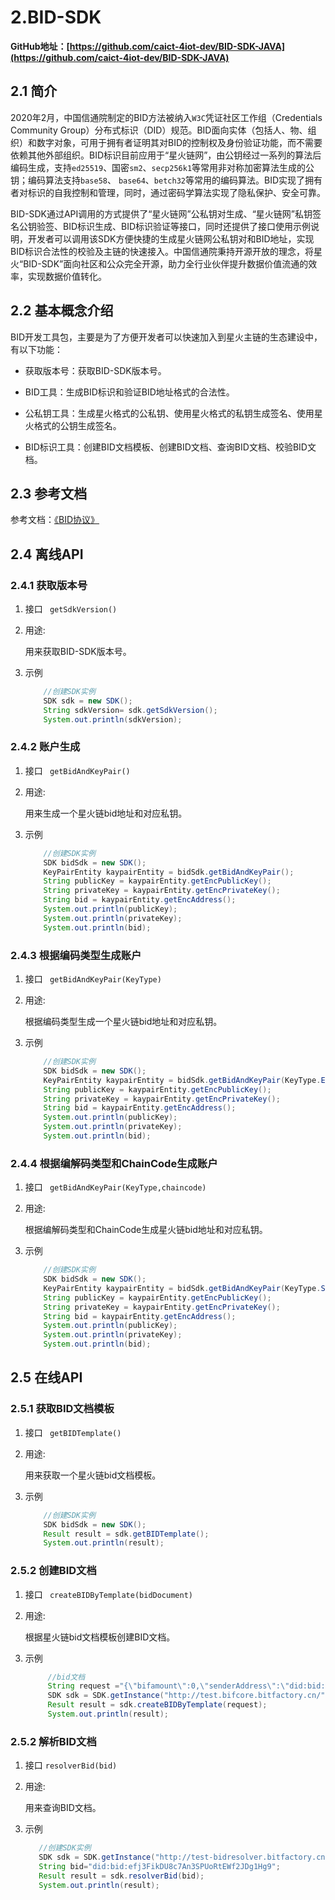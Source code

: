 # 2.BID-SDK

<a name="RPOky"></a>

**GitHub地址：[https://github.com/caict-4iot-dev/BID-SDK-JAVA](https://github.com/caict-4iot-dev/BID-SDK-JAVA)**

<a name="mzYWs"></a>

## 2.1 简介

2020年2月，中国信通院制定的BID方法被纳入`W3C`凭证社区工作组（Credentials Community Group）分布式标识（DID）规范。BID面向实体（包括人、物、组织）和数字对象，可用于拥有者证明其对BID的控制权及身份验证功能，而不需要依赖其他外部组织。BID标识目前应用于“星火链网”，由公钥经过一系列的算法后编码生成，支持`ed25519`、国密`sm2`、`secp256k1`等常用非对称加密算法生成的公钥；编码算法支持`base58`、 `base64`、`betch32`等常用的编码算法。BID实现了拥有者对标识的自我控制和管理，同时，通过密码学算法实现了隐私保护、安全可靠。

BID-SDK通过API调用的方式提供了“星火链网”公私钥对生成、“星火链网”私钥签名公钥验签、BID标识生成、BID标识验证等接口，同时还提供了接口使用示例说明，开发者可以调用该SDK方便快捷的生成星火链网公私钥对和BID地址，实现BID标识合法性的校验及主链的快速接入。中国信通院秉持开源开放的理念，将星火“BID-SDK”面向社区和公众完全开源，助力全行业伙伴提升数据价值流通的效率，实现数据价值转化。<a name="FQBXC"></a>

## 2.2 基本概念介绍

BID开发工具包，主要是为了方便开发者可以快速加入到星火主链的生态建设中，有以下功能：  

- 获取版本号：获取BID-SDK版本号。

- BID工具：生成BID标识和验证BID地址格式的合法性。  

- 公私钥工具：生成星火格式的公私钥、使用星火格式的私钥生成签名、使用星火格式的公钥生成签名。    

- BID标识工具：创建BID文档模板、创建BID文档、查询BID文档、校验BID文档。     

## 2.3 参考文档

参考文档：[《BID协议》](https://bid-resolution-protocol-doc.readthedocs.io/zh_CN/latest/)

## 2.4 离线API

### 2.4.1 获取版本号

1. 接口 ` getSdkVersion()`

1. 用途:

   用来获取BID-SDK版本号。

1. 示例

   ```java
       //创建SDK实例
       SDK sdk = new SDK();
       String sdkVersion= sdk.getSdkVersion();
       System.out.println(sdkVersion);
   ```

### 2.4.2 账户生成

1. 接口 ` getBidAndKeyPair()`

1. 用途:

   用来生成一个星火链bid地址和对应私钥。

1. 示例

   ```java
       //创建SDK实例
       SDK bidSdk = new SDK();
       KeyPairEntity kaypairEntity = bidSdk.getBidAndKeyPair();
       String publicKey = kaypairEntity.getEncPublicKey();
       String privateKey = kaypairEntity.getEncPrivateKey();
       String bid = kaypairEntity.getEncAddress();
       System.out.println(publicKey);
       System.out.println(privateKey);
       System.out.println(bid);
   ```

### 2.4.3 根据编码类型生成账户

1. 接口 ` getBidAndKeyPair(KeyType)`

1. 用途:

   根据编码类型生成一个星火链bid地址和对应私钥。

1. 示例

   ```java
       //创建SDK实例
       SDK bidSdk = new SDK();
       KeyPairEntity kaypairEntity = bidSdk.getBidAndKeyPair(KeyType.ED25519);
       String publicKey = kaypairEntity.getEncPublicKey();
       String privateKey = kaypairEntity.getEncPrivateKey();
       String bid = kaypairEntity.getEncAddress();
       System.out.println(publicKey);
       System.out.println(privateKey);
       System.out.println(bid);
   ```

### 2.4.4 根据编解码类型和ChainCode生成账户

1. 接口 ` getBidAndKeyPair(KeyType,chaincode)`

1. 用途:

   根据编解码类型和ChainCode生成星火链bid地址和对应私钥。

1. 示例

   ```java
       //创建SDK实例
       SDK bidSdk = new SDK();
       KeyPairEntity kaypairEntity = bidSdk.getBidAndKeyPair(KeyType.SM2,"aa1c" );
       String publicKey = kaypairEntity.getEncPublicKey();
       String privateKey = kaypairEntity.getEncPrivateKey();
       String bid = kaypairEntity.getEncAddress();
       System.out.println(publicKey);
       System.out.println(privateKey);
       System.out.println(bid);
   ```

## 2.5 在线API

### 2.5.1 获取BID文档模板

1. 接口 ` getBIDTemplate()`

1. 用途:

   用来获取一个星火链bid文档模板。

1. 示例

   ```java
       //创建SDK实例
       SDK bidSdk = new SDK();
       Result result = sdk.getBIDTemplate();
       System.out.println(result);
   ```

### 2.5.2 创建BID文档

1. 接口 ` createBIDByTemplate(bidDocument)`

1. 用途:

   根据星火链bid文档模板创建BID文档。

1. 示例

   ```java
        //bid文档
        String request ="{\"bifamount\":0,\"senderAddress\":\"did:bid:efZfEeQAE1jup1H9musAZP1S3PqV3UdF\",\"feeLimit\":1000000,\"BIFAmount\":0,\"bid\":[{\"document\":{\"version\":\"1.0.0\",\"id\":\"did:bid:efWH8wDnogNijNJWiaWJcZ33QSEF9beH\",\"publicKey\":[{\"id\":\"did:bid:efWH8wDnogNijNJWiaWJcZ33QSEF9beH#key-1\",\"type\":\"ED25519\",\"publicKeyHex\":\"b0656631627656f082b438a747164c2c9abbe5dd72a0582bdbf404e959c133b89b723e\",\"controller\":\"did:bid:efWH8wDnogNijNJWiaWJcZ33QSEF9beH\"}],\"authentication\":[\"did:bid:efZfEeQAE1jup1H9musAZP1S3PqV3UdF#key-1\"],\"alsoKnownAs\":[{\"id\":\"did:bid:efWH8wDnogNijNJWiaWJcZ33QSEF9beH\",\"type\":101}],\"extension\":{\"recovery\":[\"did:bid:efWH8wDnogNijNJWiaWJcZ33QSEF9beH#key-2\"],\"ttl\":86400,\"type\":102,\"delegateSign\":{\"signer\":\"did:bid:efWH8wDnogNijNJWiaWJcZ33QSEF9beH#key-1\",\"signatureValue\":\"A897845DAD953A68BCF22F31FC7EE2BB316EDA74D0BA5C02D99FF99981E610E50659D65EB2082D30312E91D677E7CFDAF3773155BBEE330E3C67412786E2BD01\"},\"attributes\":[{\"key\":\"name\",\"desc\":\"名称\",\"value\":\"BID文档\",\"format\":\"text\",\"encrypt\":1}],\"acsns\":[\"acsn\"],\"verifiableCredentials\":[{\"id\":\"did:bid:efWH8wDnogNijNJWiaWJcZ33QSEF9beH\",\"type\":201}]},\"service\":[{\"id\":\"did:bid:efWH8wDnogNijNJWiaWJcZ33QSEF9beH#resolver\",\"type\":\"DIDDecrypt\",\"protocol\":2,\"serverType\":0,\"serviceEndpoint\":\"https://bidresolver.com\"}],\"created\":\"2022-09-09T17:37:19Z\",\"updated\":\"2022-09-09T17:37:19Z\",\"proof\":{\"creator\":\"did:bid:efWH8wDnogNijNJWiaWJcZ33QSEF9beH#key-1\",\"signatureValue\":\"BCB3818AFC60C2121D88A6E6AF9B4FBD4F36931D27428DD72E149EF37E6E5A413787585E7E52BA32CCEA52AC3EB36664FCDAF8EBD02BC116F8875AFF00E28700\"},\"@context\":[\"https://www.w3.org/ns/did/v1\"]}},{\"document\":{\"version\":\"1.0.0\",\"id\":\"did:bid:efgeUN1NrZ8g8emyaxMrpH6yKZvTfar7\",\"publicKey\":[{\"id\":\"did:bid:efgeUN1NrZ8g8emyaxMrpH6yKZvTfar7#key-1\",\"type\":\"ED25519\",\"publicKeyHex\":\"b065668a2dd499847a0e4edec1560e7c10a2366b671a96011461fdcf1455d27e6b5d2a\",\"controller\":\"did:bid:efgeUN1NrZ8g8emyaxMrpH6yKZvTfar7\"}],\"authentication\":[\"did:bid:efZfEeQAE1jup1H9musAZP1S3PqV3UdF#key-1\"],\"alsoKnownAs\":[{\"id\":\"did:bid:efgeUN1NrZ8g8emyaxMrpH6yKZvTfar7\",\"type\":101}],\"extension\":{\"recovery\":[\"did:bid:efgeUN1NrZ8g8emyaxMrpH6yKZvTfar7#key-2\"],\"ttl\":86400,\"type\":102,\"delegateSign\":{\"signer\":\"did:bid:efgeUN1NrZ8g8emyaxMrpH6yKZvTfar7#key-1\",\"signatureValue\":\"DD3CCC07EDB286A4AEC2A2A63562A498C8582EDA3CE779425D86FE46D5F6774EF0831E9F03FCAA579882F20F21FCAD6616D62689D360AC8159F4414F112D2F09\"},\"attributes\":[{\"key\":\"name\",\"desc\":\"名称\",\"value\":\"BID文档\",\"format\":\"text\",\"encrypt\":1}],\"acsns\":[\"acsn\"],\"verifiableCredentials\":[{\"id\":\"did:bid:efgeUN1NrZ8g8emyaxMrpH6yKZvTfar7\",\"type\":201}]},\"service\":[{\"id\":\"did:bid:efgeUN1NrZ8g8emyaxMrpH6yKZvTfar7#resolver\",\"type\":\"DIDDecrypt\",\"protocol\":2,\"serverType\":0,\"serviceEndpoint\":\"https://bidresolver.com\"}],\"created\":\"2022-09-09T17:45:09Z\",\"updated\":\"2022-09-09T17:45:09Z\",\"proof\":{\"creator\":\"did:bid:efgeUN1NrZ8g8emyaxMrpH6yKZvTfar7#key-1\",\"signatureValue\":\"3A6C2D2601CA3A78EA3C736D3D5E93AFF194BF32CC45CE308AFC47854BDDD72A81776F88798B83D56E2770BFDFDBCC3A250D51CDB63C45E34773ED910C2F770F\"},\"@context\":[\"https://www.w3.org/ns/did/v1\"]}}],\"ceilLedgerSeq\":0,\"remarks\":\"creat DDO\",\"privateKey\":\"priSPKhJ59Y6EePWbFybWzNkhPGjJ1ReQBeFk3KgaC2nFz4Nfy\",\"gasPrice\":1000}";
        SDK sdk = SDK.getInstance("http://test.bifcore.bitfactory.cn/");
        Result result = sdk.createBIDByTemplate(request);
        System.out.println(result);
   ```

### 2.5.2 解析BID文档

1. 接口 `resolverBid(bid)`

1. 用途:

   用来查询BID文档。

1. 示例

   ```java
      //创建SDK实例
      SDK sdk = SDK.getInstance("http://test-bidresolver.bitfactory.cn");
      String bid="did:bid:efj3FikDU8c7An3SPUoRtEWf2JDg1Hg9";
      Result result = sdk.resolverBid(bid);
      System.out.println(result);
   ```
